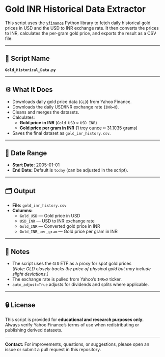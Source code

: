# Gold INR Historical Data Extractor

This script uses the [`yfinance`](https://github.com/ranaroussi/yfinance) Python library to fetch daily historical gold prices in USD and the USD to INR exchange rate. It then converts the prices to INR, calculates the per-gram gold price, and exports the result as a CSV file.

---

## 📄 Script Name

**`Gold_Historical_Data.py`**

---

## ⚙️ What It Does

- Downloads daily gold price data (`GLD`) from Yahoo Finance.
- Downloads the daily USD/INR exchange rate (`INR=X`).
- Cleans and merges the datasets.
- Calculates:
  - **Gold price in INR** (`Gold_USD` × `USD_INR`)
  - **Gold price per gram in INR** (1 troy ounce ≈ 31.1035 grams)
- Saves the final dataset as `gold_inr_history.csv`.

---

## 📅 Date Range

- **Start Date:** 2005-01-01  
- **End Date:** Default is `today` (can be adjusted in the script).

---

## 🗂️ Output

- **File:** `gold_inr_history.csv`
- **Columns:**
  - `Gold_USD` — Gold price in USD
  - `USD_INR` — USD to INR exchange rate
  - `Gold_INR` — Converted gold price in INR
  - `Gold_INR_per_gram` — Gold price per gram in INR

---

## 📌 Notes

- The script uses the `GLD` ETF as a proxy for spot gold prices.  
  *(Note: GLD closely tracks the price of physical gold but may include slight deviations.)*
- The exchange rate is pulled from Yahoo’s `INR=X` ticker.
- `auto_adjust=True` adjusts for dividends and splits where applicable.

---

## 🔒 License

This script is provided for **educational and research purposes only**.  
Always verify Yahoo Finance’s terms of use when redistributing or publishing derived datasets.

---

**Contact:** For improvements, questions, or suggestions, please open an issue or submit a pull request in this repository.

